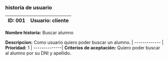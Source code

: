 
### historia de usuario

**ID:**  001 | **Usuario:**  cliente                               
| --------- | -------------------------------------------------
**Nombre historia:** Buscar alumno

**Descripcion:** Como usuario quiero poder buscar un alumno.
| ------------- |
**Prioridad:** 1
| --------------|
**Criterios de aceptación:** Quiero poder buscar al alumno por su DNI y apellido.


